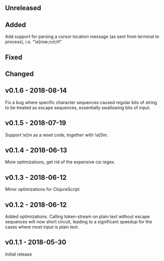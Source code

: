 ## Unreleased

## Added

Add support for parsing a cursor location message (as sent from terminal to process), i.e. "\e[row;col;H"

## Fixed

## Changed


## v0.1.6 - 2018-08-14

Fix a bug where specific character sequences caused regular bits of string to be
treated as escape sequences, essentially swallowing bits of input.

## v0.1.5 - 2018-07-19

Support \e[m as a reset code, together with \e[0m.

## v0.1.4 - 2018-06-13

More optimizations, get rid of the expensive csi regex.

## v0.1.3 - 2018-06-12

Minor optimizations for ClojureScript

## v0.1.2 - 2018-06-12

Added optimizations. Calling token-stream on plain text without escape sequences
will now short circuit, leading to a significant speedup for the cases where
most input is plain text.

## v0.1.1 - 2018-05-30

Initial release
